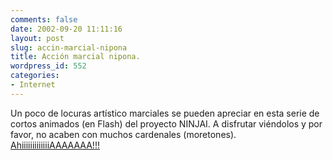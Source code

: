 ```yaml
---
comments: false
date: 2002-09-20 11:11:16
layout: post
slug: accin-marcial-nipona
title: Acción marcial nipona.
wordpress_id: 552
categories:
- Internet
---
```


Un poco de locuras artístico marciales se pueden apreciar en esta serie de cortos animados (en Flash) del proyecto NINJAI. A disfrutar viéndolos y por favor, no acaben con muchos cardenales (moretones). [AhiiiiiiiiiiiiiAAAAAAA!!!](http://www.ninjai.com/)




 
